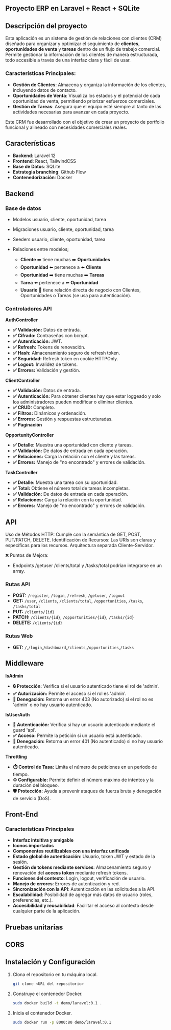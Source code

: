 ## Proyecto ERP en Laravel + React + SQLite

## Descripción del proyecto

Esta aplicación es un sistema de gestión de relaciones con clientes (CRM) diseñado para organizar y optimizar el seguimiento de **clientes**, **oportunidades de venta** y **tareas** dentro de un flujo de trabajo comercial. Permite gestionar la información de los clientes de manera estructurada, todo accesible a través de una interfaz clara y fácil de usar.

### Características Principales:

* **Gestión de Clientes**: Almacena y organiza la información de los clientes, incluyendo datos de contacto.
* **Oportunidades de Venta**: Visualiza los estados y el potencial de cada oportunidad de venta, permitiendo priorizar esfuerzos comerciales.
* **Gestión de Tareas**: Asegura que el equipo esté siempre al tanto de las actividades necesarias para avanzar en cada proyecto.

Este CRM fue desarrollado con el objetivo de crear un proyecto de portfolio funcional y alineado con necesidades comerciales reales.

## Características

* **Backend**: Laravel 12
* **Frontend**: React, TailwindCSS
* **Base de Datos**: SQLite
* **Estrategia branching**: Github Flow
* **Contenedorización**: Docker

## Backend

### Base de datos

* Modelos usuario, cliente, oportunidad, tarea
* Migraciones usuario, cliente, oportunidad, tarea
* Seeders usuario, cliente, oportunidad, tarea
* Relaciones entre modelos;

  * **Cliente** ➡️ tiene muchas ➡️ **Oportunidades**
  * **Oportunidad** ⬅️ pertenece a ⬅️ **Cliente**
  * **Oportunidad** ➡️ tiene muchas ➡️ **Tareas**
  * **Tarea** ⬅️ pertenece a ⬅️ **Oportunidad**
  * **Usuario** 🚫 tiene relación directa de negocio con Clientes, Oportunidades o Tareas (se usa para autenticación).

### Controladores API

**AuthController**

* **✅ Validación:** Datos de entrada.
* **✅ Cifrado:** Contraseñas con bcrypt.
* **✅ Autenticación:** JWT.
* **✅ Refresh:** Tokens de renovación.
* **✅ Hash:** Almacenamiento seguro de refresh token.
* **✅ Seguridad:** Refresh token en cookie HTTPOnly.
* **✅ Logout:** Invalidez de tokens.
* **✅ Errores:** Validación y gestión.

**ClientController**

* **✅ Validación:** Datos de entrada.
* **✅ Autenticación:** Para obtener clientes hay que estar loggeado y solo los administradores pueden modificar o eliminar clientes.
* **✅ CRUD:** Completo.
* **✅ Filtros:** Dinámicos y ordenación.
* **✅ Errores:** Gestión y respuestas estructuradas.
* **✅ Paginación**

**OpportunityController**

* **✅ Detalle:** Muestra una oportunidad con cliente y tareas.
* **✅ Validación:** De datos de entrada en cada operación.
* **✅ Relaciones:** Carga la relación con el cliente y las tareas.
* **✅ Errores:** Manejo de "no encontrado" y errores de validación.

**TaskController**

* **✅ Detalle:** Muestra una tarea con su oportunidad.
* **✅ Total:** Obtiene el número total de tareas incompletas.
* **✅ Validación:** De datos de entrada en cada operación.
* **✅ Relaciones:** Carga la relación con la oportunidad.
* **✅ Errores:** Manejo de "no encontrado" y errores de validación.

## API

Uso de Métodos HTTP: Cumple con la semántica de GET, POST, PUT/PATCH, DELETE.
Identificación de Recursos: Las URIs son claras y específicas para los recursos.
Arquitectura separada Cliente-Servidor.

❌ Puntos de Mejora:

* Endpoints /getuser /clients/total y /tasks/total podrían integrarse en un array.

### Rutas API

* **POST:** `/register`, `/login`, `/refresh`, `/getuser`, `/logout`
* **GET:** `/user`, `/clients`, `/clients/total`, `/opportunities`, `/tasks`, `/tasks/total`
* **PUT:** `/clients/{id}`
* **PATCH:** `/clients/{id}`, `/opportunities/{id}`, `/tasks/{id}`
* **DELETE:** `/clients/{id}`

### Rutas Web

* **GET:** `/`,`/login`,`/dashboard`,`/clients`,`/opportunities`,`/tasks`

## Middleware

**IsAdmin**

* **🔒 Protección:** Verifica si el usuario autenticado tiene el rol de 'admin'.
* **✅ Autorización:** Permite el acceso si el rol es 'admin'.
* **🚫 Denegación:** Retorna un error 403 (No autorizado) si el rol no es 'admin' o no hay usuario autenticado.

**IsUserAuth**

* **🔑 Autenticación:** Verifica si hay un usuario autenticado mediante el guard 'api'.
* **✅ Acceso:** Permite la petición si un usuario está autenticado.
* **🚫 Denegación:** Retorna un error 401 (No autenticado) si no hay usuario autenticado.

**Throttling**

* **⏱️ Control de Tasa:** Limita el número de peticiones en un periodo de tiempo.
* **⚙️ Configurable:** Permite definir el número máximo de intentos y la duración del bloqueo.
* **🛡️ Protección:** Ayuda a prevenir ataques de fuerza bruta y denegación de servicio (DoS).

## Front-End

### Características Principales

* **Interfaz intuitiva y amigable**
* **Iconos importados**
* **Componentes reutilizables con una interfaz unificada**
* **Estado global de autenticación**: Usuario, token JWT y estado de la sesión.
* **Gestión de tokens mediante services**: Almacenamiento seguro y renovación del **access token** mediante refresh tokens.
* **Funciones del contexto**: Login, logout, verificación de usuario.
* **Manejo de errores**: Errores de autenticación y red.
* **Sincronización con la API**: Autenticación en las solicitudes a la API.
* **Escalabilidad**: Posibilidad de agregar más datos de usuario (roles, preferencias, etc.).
* **Accesibilidad y reusabilidad**: Facilitar el acceso al contexto desde cualquier parte de la aplicación.

## Pruebas unitarias

## CORS

## Instalación y Configuración

1. Clona el repositorio en tu máquina local.

   ```bash
   git clone <URL del repositorio>
   ```

2. Construye el contenedor Docker.

   ```bash
   sudo docker build -t demo/laravel:0.1 .
   ```

3. Inicia el contenedor Docker.

   ```bash
   sudo docker run -p 8000:80 demo/laravel:0.1
